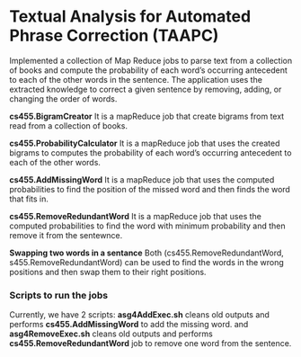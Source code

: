 # Textual Analysis for Automated Phrase Correction (TAAPC)

Implemented a collection of Map Reduce jobs to parse text from a collection of books and compute the probability of each word’s occurring antecedent to each of the other words in the sentence. The application uses the extracted knowledge to correct a given sentence by removing, adding, or changing the order of words.

**cs455.BigramCreator**
 It is a mapReduce job that create bigrams  from text read from a collection of books.
 
**cs455.ProbabilityCalculator**
It is a mapReduce job that uses the created bigrams to computes the probability of each word’s occurring antecedent to each of the other words.

**cs455.AddMissingWord**
It is a mapReduce job that uses the computed probabilities to find the position of the missed word and then finds the word that fits in.

**cs455.RemoveRedundantWord**
It is a mapReduce job that uses the computed probabilities to find the word with minimum probability  and then remove it from the sentewnce.

**Swapping two words in a sentance**
Both (cs455.RemoveRedundantWord, s455.RemoveRedundantWord) can be used to find the words in the wrong positions and then swap them to their right positions.


### Scripts to run the jobs
Currently, we have 2 scripts: **asg4AddExec.sh** cleans old outputs and performs **cs455.AddMissingWord** to add the missing word. and **asg4RemoveExec.sh** cleans old outputs and performs **cs455.RemoveRedundantWord** job to remove one word from the sentence.
